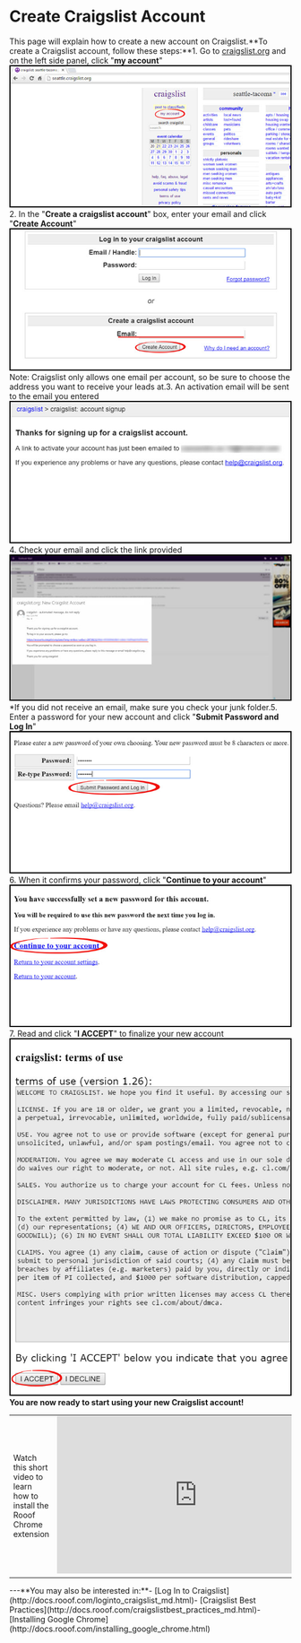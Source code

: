 # Create Craigslist Account
This page will explain how to create a new account on Craigslist.**To create a Craigslist account, follow these steps:**1. Go to [craigslist.org](craigslist.org) and on the left side panel, click "**my account**"![](newaccount1.jpg)2. In the "**Create a craigslist account**" box, enter your email and click "**Create Account**"![](newaccount2.jpg)<br>Note: Craigslist only allows one email per account, so be sure to choose the address you want to receive your leads at.3. An activation email will be sent to the email you entered![](newaccount3.jpg)4. Check your email and click the link provided![](newaccount4.jpg)<br>*If you did not receive an email, make sure you check your junk folder.5. Enter a password for your new account and click "**Submit Password and Log In**"![](newaccount5.jpg)6. When it confirms your password, click "**Continue to your account**"![](newaccount6.jpg)7. Read and click "**I ACCEPT**" to finalize your new account![](newaccount7.jpg)**You are now ready to start using your new Craigslist account!**

<table><tr><td>Watch this short video to learn how to install the Rooof Chrome extension </td><td> <iframe src="https://player.vimeo.com/video/123789121" width="500" height="281" frameborder="0" webkitallowfullscreen mozallowfullscreen allowfullscreen></iframe></td></tr></table>---**You may also be interested in:**- [Log In to Craigslist](http://docs.rooof.com/loginto_craigslist_md.html)- [Craigslist Best Practices](http://docs.rooof.com/craigslistbest_practices_md.html)- [Installing Google Chrome](http://docs.rooof.com/installing_google_chrome.html) 





